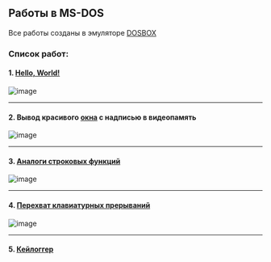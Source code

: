 ## Работы в MS-DOS 

Все работы созданы в эмуляторе [DOSBOX](https://wiki.archlinux.org/index.php/DOSBox)

### Список работ:

#### 1. [Hello, World!](https://github.com/Shishqa/MIPT_2sem_Assembly/tree/dev/00_MS-DOS/01_HELLO)

![image](https://user-images.githubusercontent.com/53887365/82757106-6f276080-9e08-11ea-802e-be350edf4663.png)

-----------------------------------------------------------------------------------------------------------------------

#### 2. Вывод красивого [окна](https://github.com/Shishqa/MIPT_2sem_Assembly/tree/dev/00_MS-DOS/10_FRAME) с надписью в видеопамять

![image](https://user-images.githubusercontent.com/53887365/82756979-b6f9b800-9e07-11ea-9fe2-92eda6d8b948.png)

-----------------------------------------------------------------------------------------------------------------------

#### 3. [Аналоги строковых функций](https://github.com/Shishqa/MIPT_2sem_Assembly/tree/dev/00_MS-DOS/21_HW-STR)

![image](https://user-images.githubusercontent.com/53887365/82757215-1ad0b080-9e09-11ea-8c66-bbb81469a71c.png)

-----------------------------------------------------------------------------------------------------------------------

#### 4. [Перехват клавиатурных прерываний](https://github.com/Shishqa/MIPT_2sem_Assembly/tree/dev/00_MS-DOS/31_HW-INT)

![image](https://user-images.githubusercontent.com/53887365/82757074-5323bf00-9e08-11ea-8825-18c9f3d43371.png)

-----------------------------------------------------------------------------------------------------------------------

#### 5. [Кейлоггер](https://github.com/Shishqa/MIPT_2sem_Assembly/tree/dev/00_MS-DOS/40_KEYLOG)
